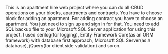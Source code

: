 This is an apartment hire web project where you can do all CRUD operations on your blocks, apartments and contracts. You have to choose block for adding an apartment. For adding contract you have to choose an apartment. You just need to sign up and sign in for that. You need to add SQL backup file to your Microsoft SQL Server 
application for using this project. I used serilog(for logging), Entity Framework Core(as an ORM framework) with database first approach, Microsoft SQL 
Server(as a database), jQuery(for client side validation) and so on.

